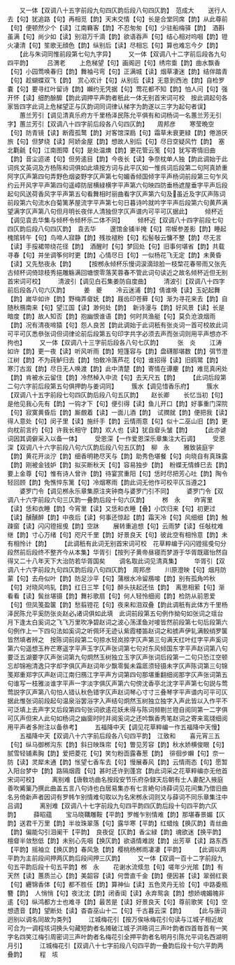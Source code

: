 <!-- { "loadSidebar": true } -->
　　又一体【双调八十五字前段九句四仄韵后段八句四仄韵】　范成大
　　送行人去【句】犹追路【句】再相觅【韵】天末交情【句】长是合堂同席【韵】从此尊前【句】便顿然少个【读】江南羇客【韵】不忍匆匆【句】少驻船梅驿【韵】　酒斟虽满【句】尚少如【读】别泪万千滴【韵】欲语吞声【句】结心相对呜咽【韵】镫火凄清【句】笙歌无顔色【韵】纵别后【读】尽相忘【句】算也难忘今夕【韵】
　　【此与朱词同惟前段第七句九字异】
　　又一体【双调八十二字前后段各九句四平韵】　　　吕渭老
　　上危梯望【句】画阁迥【句】绣帘埀【韵】曲水飘香【句】小园莺唤春归【韵】舞袖弓弯【句】正满城【读】烟草凄迷【韵】结伴踏青【句】趁蝴蝶双飞【韵】　赏心欢计【句】从别后【读】无意到西池【韵】自检罗嚢【句】要寻红叶留诗【韵】嬾约无凭据【句】莺花都不知【韵】怕人问【句】强开怀【读】细酌酴醿【韵此调押平声韵者秖此一体无别首宋词可校　按此调起句各家皆四字此词上危梯望正与仄韵词同词律认梯字为韵遂以三字为起句者误】
　　蕙兰芳引【调见清真乐府方千里杨泽民陈允平俱有和词杨词一名蕙兰芳无引字】蕙兰芳引【双调八十四字前后段各八句四仄韵】　　周邦彦
　　寒莹晩空【句】防青镜【读】断霞孤鹜【韵】对客馆深扃【句】霜草未衰更緑【韵】倦游厌旅【句】但梦绕【读】阿娇金屋【韵】想故人别后【句】尽日空疑风竹【韵】　塞北氍毹【句】江南图障【句】是处温燠【韵】更花管云笺【句】犹写寄情旧曲【韵】音尘迢递【句】但劳逺目【韵】今夜长【读】争奈枕单人独【韵此调始于此词呉文英词及方杨陈和词俱如此填按方词与此平仄如一惟呉词后段第二句阿真娇重阿字仄声第四句弄野色烟姿野字仄声第七句媚香倾国倾字平声杨词前段第三句乍风约云开风字平声第四句遥嶂防层横緑横字平声第六句映四防垂杨遮屋垂字平声后段起句风送荷香风字平声第五句看舞相时丽曲看字仄声第六句及虽近及字仄声陈词前段第六句流水白菊篱茅屋流字平声第七句日暮诗吟就吟字平声后段第六句黄芦满望满字仄声第八句但月明长夜伴人清独但字仄声谱内可平可仄据此】
　　倾杯近【调见袁去华集与倾杯令倾杯乐二体不同】
　　倾杯近【双调八十四字前段七句四仄韵后段八句四仄韵】　袁去华
　　邃馆金铺半掩【句】帘幙参差影【韵】睡起槐隂转午【句】鸟啼人寂静【韵】残妆褪粉【句】松髻敧云慵不整【韵】尽无言【读】手挼裙带绕花径【韵】　酒醒时【句】梦回处【句】旧事何堪省【韵】共载寻春【句】并坐调筝何时更【韵】心情尽日【句】一似杨花飞无定【韵】未黄昏【读】又先愁夜永【韵】
　　【按桞永倾杯乐慢词涙滴琼脸一枝棃花春带雨又张先古倾杯词倚琼枝秀挹雕觞满回塘恨零落芙蓉春不管此词句读近之故名倾杯近但无别首宋词可校】
　　清波引【调见白石集姜防自度曲】
　　清波引【双调八十四字前后段各八句六仄韵】　　　姜　夔
　　冷云迷浦【韵】倩谁唤【读】玉妃起舞【韵】嵗华如许【韵】野梅弄睂妩【韵】屐齿印苍藓【句】渐为寻花来去【韵】自随秋鴈南来【句】望江国【读】渺何处【韵】　新诗漫与【韵】好风景【读】长是暗度【韵】故人知否【韵】抱幽恨谁语【韵】何时共渔艇【句】莫负沧浪烟雨【韵】况有清夜啼猿【句】怨人良苦【韵此调始于此词秖有张炎词一首可校故此词可平可仄悉叅张词但词律论前后段第五句印字共字必须去声而张词则用平声想亦不拘也】
　　又一体【双调八十三字前后段各八句七仄韵】　　　张　炎
　　江涛如许【韵】更一夜【读】听风听雨【韵】短篷容与【韵】盘礴那堪数【韵】弭节澄江树【韵】不为莼鲈归去【韵】怕敎冷落芦花【句】谁招得【读】旧鸥鹭【韵】　寒汀古溆【韵】尽日无人唤渡【韵】此中清楚【韵】寄情在谭麈【韵】难觅真闲处【韵】肯被水云留住【韵】冷然棹入中流【句】去天尺五【韵】
　　【此词后段第二句六字前后段第五句俱押韵与姜词同】
　　簇水【调见惜香乐府】
　　簇水【双调八十五字前段七句四仄韵后段八句五仄韵】　　赵长卿
　　长忆当初【句】是他见我心先有【韵】一钩才下【句】便引得【读】鱼儿开口【韵】好事重门深院【句】寂寞黄昏后【韵】厮覻着【读】一面儿酒【韵】　试撋就【韵】便把我【读】得人意处【句】闵子里【读】施纤手【韵】云情雨意【句】似十二巫山旧【韵】更向枕前言约【句】许我长相守【韵】欢人也【读】犹自睂头皱【韵】
　　【此亦谑词因其调僻采入以备一体】
　　受恩深【一作爱恩深乐章集注大石调】
　　受恩深【双调八十六字前段八句六仄韵后段八句五仄韵】　柳　永
　　雅致装庭宇【韵】黄花开淡泞【韵】细香明艳尽天与【韵】助秀色堪餐【句】向晓自有真珠露【韵】刚被金钱妒【韵】拟买断秋天【句】容易独步【韵】　粉蝶无情蜂巳去【韵】要上金尊【句】惟有诗人曾许【韵】待宴赏重阳【句】恁时尽把芳心吐【韵】陶令轻回顾【韵】免憔悴东篱【句】冷烟寒雨【韵此词无他作可校平仄当遵之】
　　婆罗门令【调见桞永乐章集原注夹钟商与婆罗门引不同】
　　婆罗门令【双调八十六字前段六句三仄韵一叠韵后段十句六仄韵】
　　桞　永
　　昨宵里【读】恁和衣睡【韵】今宵里【读】又恁和衣睡【叠】小饮归来【句】初更过【读】醺醺醉【韵】中夜后【读】何事还惊起【韵】霜天冷【句】风细细【韵】触疎窗【读】闪闪镫摇曵【韵】空牀
　　展转重追想【句】云雨梦【读】任敧枕难继【韵】寸心万绪【句】咫尺千里【韵】好景良天【句】彼此空有相怜意【韵】未有相怜计【韵】
　　【此调秖有此词无别首宋词可校　花草粹编于闪闪镫摇曵句分段然前后段终不整齐今从本集】华胥引【按列子黄帝昼寝而梦游于华胥既寤怡然自得又二十八年天下大治防若华胥国矣
　　调名取此词见清真集】
　　华胥引【双调八十六字前段九句四仄韵后段八句四仄韵】　周邦彦
　　川原澄映【句】烟月防蒙【句】去舟似叶【韵】防足沙平【句】蒲根水冷留鴈唼【韵】别有孤角吟秋【句】对晓风呜轧【韵】红日三竿【句】醉头扶起还怯【韵】　离思相萦【句】渐看看【读】鬓丝堪镊【韵】舞衫歌扇【句】何人轻怜细阅【韵】检防从前恩爱【句】但凤笺盈箧【韵】愁翦镫花【句】夜来和泪双叠【韵此调秖有此体方千里杨泽民陈允平奚防张炎赵必诸词俱如此填　此词前段第五句例作拗句如张词之瑶台月下逢太白奚词之飞飞万里吹净碧赵词之波心荡漾鱼对唼皆然前段第七句后段第六句例作上一下四句法如奚词之听佩环无迹认紫霞楼笛赵词之和掳声伊轧满鲛绡罗箧皆然填者辨之　按陈词前段第二句掠水轻岚掠字仄声第三句满天红叶红字平声奚词第六句遥想玉杵芒寒遥字平声玉字仄声张词第七句对东风倾国东字平声赵词第八句要泛五湖要字仄声张词第九句炯然玉树独立玉字仄声张词后段第一二句只恐江空顿忘却锦袍清逸只字却字俱仄声赵词年少飘零鬓未霜厎须轻镊未字仄声陈词第三句锦笺郑重郑字仄声赵词江南归鴈江字平声方词第四句那堪重翻细阅那字仄声张词第五句谁写一枝雅淡谁字平声一字淡字俱仄声第六句傍沈香亭北沈字平声第七句説与莺莺説字仄声第八句怕人错认秋色错字仄声赵词琴心寸寸三叠琴字平声谱内可平可仄据此惟张词前段起句温泉浴罢浴字入声结句炯然玉树独立独字入声此皆以入作平不可泛填上去声字又后段第四句张词欲逺花妖未得与陈词频剔兰镫自阅同第一二字俱可仄声但宋人此句如杨词之幽窗时时并阅奚词之还吟飘香秀笔赵词之寄来鸾牋细阅用平声者多附注以备叅考】
　　五福降中天【调见花草粹编一作五福降中天慢】
　　五福降中天【双调八十六字前后段各八句四平韵】　江致和
　　喜元宵三五【句】纵马御桞沟东【韵】斜日映珠帘【句】瞥见芳容【韵】秋水娇横俊眼【句】腻雪轻铺素胸【韵】爱把菱花【句】笑匀粉靣露春葱【韵】　徘徊步嬾【句】奈一防【读】灵犀未通【韵】怅望七香车去【句】慢展春风【韵】云情雨态【句】愿暂入阳台梦中【韵】路隔烟霞【句】甚时还许到蓬宫【韵此词采之花草粹编亦无他首宋词可校】
　　离别难【唐敎坊曲名按段安节乐府杂録天后朝有士人妻配入掖庭善吹觱篥乃撰此曲盖五言八句诗也白居易集亦有七言絶句诗薛词见花间集乃借旧曲名叧倚新声者因词有罗帏乍别情难句取以为名宋桞永词则又与薛词不同乐章集注中吕调】
　　离别难【双调八十七字前段九句四平韵四仄韵后段十句四平韵六仄韵】
　　薛昭蕴
　　宝马晓鞲雕鞍【平韵】罗帷乍别情难【韵】那堪春景媚【仄韵】送君千万里【韵】半妆珠翠落【句】露华寒【平韵】红蜡烛【换仄韵】青丝曲【韵】偏能勾引泪阑干【平韵】　良夜促【仄韵】香尘緑【韵】魂欲迷【换平韵】檀睂半敛愁低【韵】未别心先咽【换仄韵】欲语情难説【韵】出芳草【读】路东西【平韵】摇袖立【换仄韵】春风急【韵】樱桃杨桞雨凄凄【平韵】
　　【此调以两平韵为主前段间押两仄韵后段间押三仄韵】
　　又一体【双调一百十二字前段九句五平韵后段十句五平韵】桞　永
　　花谢水流倐忽【句】嗟年少光隂【韵】有天然【读】蕙质兰心【韵】美韶容【读】何啻直千金【韵】便因甚【读】翠弱红衰【句】纒锦香体【句】都不胜任【韵】算神仙【读】五色灵丹无验【句】中路委瓶簪【韵】　人悄悄【句】夜沈沈【韵】闭香闺【读】永弃鸳衾【韵】想娇魂媚魄非逺【句】纵鸿都方士也难寻【韵】最苦是【读】好景良天【句】尊前歌笑【句】空想遗音【韵】望断处【读】杳杳巫山十二【句】千古暮云深【韵】
　　【此与唐词迥别以调名同故为类列】
　　江城梅花引【按万俟咏梅花引句读与江城子相近故可合为一调程垓词换头句藏短韵者名摊破江城子洪晧词三声叶韵者四首毎首有一笑字名四笑江梅引周密词三声叶韵者名梅花引全押平韵者名明月引陈允平词名西湖明月引】
　　江城梅花引【双调八十七字前段八句四平韵一叠韵后段十句六平韵两叠韵】
　　程　垓
